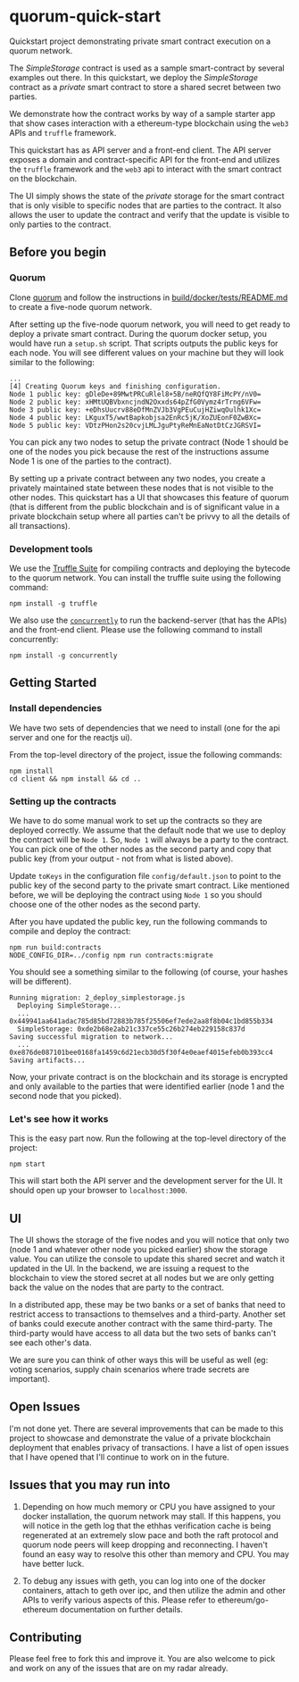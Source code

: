 # quorum-quick-start
Quickstart project demonstrating private smart contract execution on a quorum network. 

The *SimpleStorage* contract is used as a sample smart-contract by several examples out there. In this quickstart, we deploy the *SimpleStorage* contract as a *private* smart contract to store a shared secret between two parties. 

We demonstrate how the contract works by way of a sample starter app that show cases interaction with a ethereum-type blockchain using the `web3` APIs and `truffle` framework.

This quickstart has as API server and a front-end client. The API server exposes a domain and contract-specific API for the front-end and utilizes the `truffle` framework and the `web3` api to interact with the smart contract on the blockchain. 

The UI simply shows the state of the *private* storage for the smart contract that is only visible to specific nodes that are parties to the contract. It also allows the user to update the contract and verify that the update is visible to only parties to the contract. 

## Before you begin

### Quorum
Clone [quorum](https://github.com/azeem-r00t/quorum) and follow the instructions in [build/docker/tests/README.md](https://github.com/azeem-r00t/quorum/tree/master/build/docker/tests/README.md) to create a five-node quorum network. 

After setting up the five-node quorum network, you will need to get ready to deploy a private smart contract. During the quorum docker setup, you would have run a `setup.sh` script. That scripts outputs the public keys for each node. You will see different values on your machine but they will look similar to the following: 

```
...
[4] Creating Quorum keys and finishing configuration.
Node 1 public key: gDleDe+89MwtPRCuRlel8+5B/neRQfQY8FiMcPY/nV0=
Node 2 public key: xHMtUQBVbxncjndN2Oxxds64pZfG0Vymz4rTrng6VFw=
Node 3 public key: +eDhsUucrv88eDfMnZVJb3VgPEuCujHZiwqOulhk1Xc=
Node 4 public key: LKguxT5/wwtBapkobjsa2EnRc5jK/XoZUEonF0ZwBXc=
Node 5 public key: VDtzPHon2s20cvjLMLJguPtyReMnEaNotDtCzJGRSVI=
```

You can pick any two nodes to setup the private contract (Node 1 should be one of the nodes you pick because the rest of the instructions assume Node 1 is one of the parties to the contract). 

By setting up a private contract between any two nodes, you create a privately maintained state between these nodes that is not visible to the other nodes. This quickstart has a UI that showcases this feature of quorum (that is different from the public blockchain and is of significant value in a private blockchain setup where all parties can't be privvy to all the details of all transactions). 

### Development tools
We use the [Truffle Suite](http://truffleframework.com/) for compiling contracts and deploying the bytecode to the quorum network. You can install the truffle suite using the following command: 

```npm install -g truffle```

We also use the [`concurrently`]() to run the backend-server (that has the APIs) and the front-end client. Please use the following command to install concurrently: 

```npm install -g concurrently```

## Getting Started 

### Install dependencies 
We have two sets of dependencies that we need to install (one for the api server and one for the reactjs ui).

From the top-level directory of the project, issue the following commands: 

```
npm install
cd client && npm install && cd ..
```

### Setting up the contracts
We have to do some manual work to set up the contracts so they are deployed correctly. We assume that the default node that we use to deploy the contract will be `Node 1`. So, `Node 1` will always be a party to the contract. You can pick one of the other nodes as the second party and copy that public key (from your output - not from what is listed above). 

Update `toKeys` in the configuration file `config/default.json` to point to the public key of the second party to the private smart contract. Like mentioned before, we will be deploying the contract using ``Node 1`` so you should choose one of the other nodes as the second party. 

After you have updated the public key, run the following commands to compile and deploy the contract: 

```
npm run build:contracts
NODE_CONFIG_DIR=../config npm run contracts:migrate
```

You should see a something similar to the following (of course, your hashes will be different). 

```
Running migration: 2_deploy_simplestorage.js
  Deploying SimpleStorage...
  ... 0x449941aa641adac785d85bd72883b785f25506ef7ede2aa8f8b04c1bd855b334
  SimpleStorage: 0xde2b68e2ab21c337ce55c26b274eb229158c837d
Saving successful migration to network...
  ... 0xe876de087101bee0168fa1459c6d21ecb30d5f30f4e0eaef4015efeb0b393cc4
Saving artifacts...
```

Now, your private contract is on the blockchain and its storage is encrypted and only available to the parties that were identified earlier (node 1 and the second node that you picked). 

### Let's see how it works

This is the easy part now. Run the following at the top-level directory of the project: 

```npm start```

This will start both the API server and the development server for the UI. It should open up your browser to ```localhost:3000```. 

## UI 

The UI shows the storage of the five nodes and you will notice that only two (node 1 and whatever other node you picked earlier) show the storage value. You can utilize the console to update this shared secret and watch it updated in the UI. In the backend, we are issuing a request to the blockchain to view the stored secret at all nodes but we are only getting back the value on the nodes that are party to the contract. 

In a distributed app, these may be two banks or a set of banks that need to restrict access to transactions to themselves and a third-party. Another set of banks could execute another contract with the same third-party. The third-party would have access to all data but the two sets of banks can't see each other's data. 

We are sure you can think of other ways this will be useful as well (eg: voting scenarios, supply chain scenarios where trade secrets are important). 

## Open Issues

I'm not done yet. There are several improvements that can be made to this project to showcase and demonstrate the value of a private blockchain deployment that enables privacy of transactions. I have a list of open issues that I have opened that I'll continue to work on in the future. 

## Issues that you may run into 

1. Depending on how much memory or CPU you have assigned to your docker installation, the quorum network may stall. If this happens, you will notice in the geth log that the ethhas verification cache is being regenerated at an extremely slow pace and both the raft protocol and quorum node peers will keep dropping and reconnecting. I haven't found an easy way to resolve this other than memory and CPU. You may have better luck. 

2. To debug any issues with geth, you can log into one of the docker containers, attach to geth over ipc, and then utilize the admin and other APIs to verify various aspects of this. Please refer to ethereum/go-ethereum documentation on further details. 

## Contributing 

Please feel free to fork this and improve it. You are also welcome to pick and work on any of the issues that are on my radar already.  

